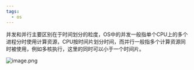 ```yaml
---
tags:
  - os
---
```

并发和并行主要区别在于时间划分的粒度，OS中的并发一般指单个CPU上的多个进程分时使用计算资源，CPU按时间片划分时间，而并行一般指多个计算资源同时被使用，例如多核执行，这里的同时可以小于一个时间片。

![image.png](https://pic-1257412153.cos.ap-nanjing.myqcloud.com/images/2024/03/08/20240308144619-472376.png)
